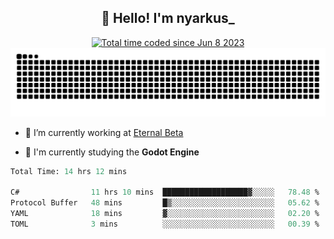 <h2 align="center">👋 Hello! I'm nyarkus_</h2>
<p align="center">
  <a href="https://wakatime.com/@8f9aa332-6725-4e00-a5d9-b2317a4b74a6">
    <img src="https://wakatime.com/badge/user/8f9aa332-6725-4e00-a5d9-b2317a4b74a6.svg" alt="Total time coded since Jun 8 2023" />
  </a>
  <br>
  <img src = "https://github.com/nyarkus/nyarkus/blob/output/github-snake-dark.svg">
</p>

- 🔭 I’m currently working at [Eternal Beta](https://github.com/Kacianoki/Eternal-Beta)
<!--- 💬 Ask me about **nothing :<**-->
- 🌱 I'm currently studying the **Godot Engine**

<!--START_SECTION:waka-->

```fs
Total Time: 14 hrs 12 mins

C#                11 hrs 10 mins  ███████████████████▓░░░░░   78.48 %
Protocol Buffer   48 mins         █▒░░░░░░░░░░░░░░░░░░░░░░░   05.62 %
YAML              18 mins         ▓░░░░░░░░░░░░░░░░░░░░░░░░   02.20 %
TOML              3 mins          ░░░░░░░░░░░░░░░░░░░░░░░░░   00.39 %
```

<!--END_SECTION:waka-->
